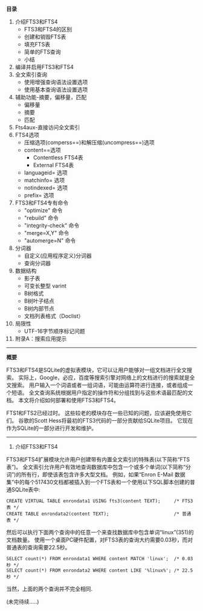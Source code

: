 **目录**
1. 介绍FTS3和FTS4
	* FTS3和FTS4的区别
	* 创建和销毁FTS表
    * 填充FTS表
    * 简单的FTS查询
    * 小结
2. 编译并启用FTS3和FTS4
3. 全文索引查询
    * 使用增强查询语法设置选项
    * 使用基本查询语法设置选项
4. 辅助功能-摘要，偏移量，匹配
    * 偏移量
    *  摘要
    *  匹配
5. Fts4aux-直接访问全文索引
6. FTS4选项
    *  压缩选项(comperss==)和解压缩(uncompress==)选项
    * content==选项
        * Contentless FTS4表
        * External FTS4表
    * languageid= 选项
    *  matchinfo= 选项
    *  notindexed= 选项
    *  prefix= 选项
7. FTS3和FTS4专有命令
    *  "optimize" 命令
    *  "rebuild" 命令
    *  "integrity-check" 命令
    *  "merge=X,Y" 命令
    *  "automerge=N" 命令
8. 分词器
    * 自定义(应用程序定义)分词器
    * 查询分词器
9. 数据结构
    * 影子表
    * 可变长整型 varint
    * B树格式
    * B树叶子结点
    * B树内部节点
    * 文档列表格式（Doclist）
10. 局限性
    * UTF-16字节顺序标记问题
11. 附录A：搜索应用提示

---

**概要**

FTS3和FTS4是SQLite的虚拟表模块，它可以让用户能够对一组文档进行全文搜索。
实际上，Google，必应，百度等搜索引擎对网络上的文档进行的搜索就是全文搜索。
用户输入一个词语或者一组词语，可能由运算符进行连接，或者组成一个短语。 全文查询系统根据用户指定的操作符和分组找到与这些术语最匹配的文档。
本文将介绍如何部署和使用FTS3和FTS4。

FTS1和FTS2已经过时。
这些较老的模块存在一些已知的问题，应该避免使用它们。
谷歌的Scott Hess将最初的FTS3代码的一部分贡献给SQLite项目。
它现在作为SQLite的一部分进行开发和维护。


---

1. 介绍FTS3和FTS4

FTS3和FTS4扩展模块允许用户创建带有内置全文索引的特殊表(以下简称“FTS表”)。
全文索引允许用户有效地查询数据库中包含一个或多个单词(以下简称“分词”)的所有行，即使该表包含许多大型文档。
例如，如果“Enron E-Mail 数据集”中的每个517430文档都被插入到一个FTS表和一个使用以下SQL脚本创建的普通SQLite表中:

	CREATE VIRTUAL TABLE enrondata1 USING fts3(content TEXT);     /* FTS3 表 */
	CREATE TABLE enrondata2(content TEXT);                        /* 普通 表 */


然后可以执行下面两个查询中的任意一个来查找数据库中包含单词“linux”(351)的文档数量。
使用一个桌面PC硬件配置，对FTS3表的查询大约需要0.03秒，而对普通表的查询需要22.5秒。


	SELECT count(*) FROM enrondata1 WHERE content MATCH 'linux';  /* 0.03 秒 */
	SELECT count(*) FROM enrondata2 WHERE content LIKE '%linux%'; /* 22.5 秒 */


当然，上面的两个查询并不完全相同.

(未完待续…..)
